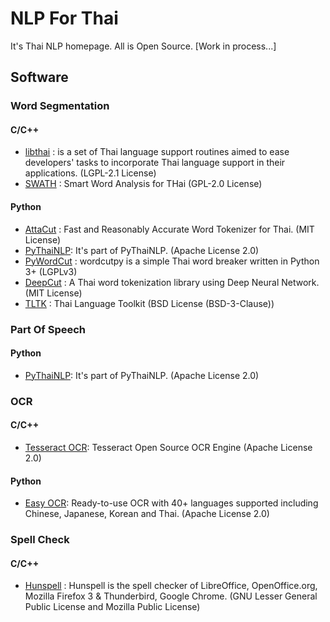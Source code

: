 # NLP For Thai

It's Thai NLP homepage. All is Open Source. [Work in process...]

## Software

### Word Segmentation

#### C/C++

- [libthai](https://github.com/tlwg/libthai) : is a set of Thai language support routines aimed to ease developers' tasks to incorporate Thai language support in their applications. (LGPL-2.1 License)
- [SWATH](https://github.com/tlwg/swath) : Smart Word Analysis for THai (GPL-2.0 License)

#### Python
- [AttaCut](https://github.com/PyThaiNLP/attacut) : Fast and Reasonably Accurate Word Tokenizer for Thai. (MIT License)
- [PyThaiNLP](https://github.com/PyThaiNLP/pythainlp): It's part of PyThaiNLP. (Apache License 2.0)
- [PyWordCut](https://github.com/veer66/wordcutpy) : wordcutpy is a simple Thai word breaker written in Python 3+ (LGPLv3)
- [DeepCut](https://github.com/rkcosmos/deepcut) : A Thai word tokenization library using Deep Neural Network. (MIT License)
- [TLTK](https://pypi.org/project/tltk/) : Thai Language Toolkit (BSD License (BSD-3-Clause))

### Part Of Speech

#### Python
- [PyThaiNLP](https://github.com/PyThaiNLP/pythainlp): It's part of PyThaiNLP. (Apache License 2.0)

### OCR

#### C/C++
- [Tesseract OCR](https://github.com/tesseract-ocr/tesseract): Tesseract Open Source OCR Engine (Apache License 2.0)

#### Python
- [Easy OCR](https://github.com/JaidedAI/EasyOCR): Ready-to-use OCR with 40+ languages supported including Chinese, Japanese, Korean and Thai. (Apache License 2.0)

### Spell Check

#### C/C++

- [Hunspell](http://hunspell.github.io/) : Hunspell is the spell checker of LibreOffice, OpenOffice.org, Mozilla Firefox 3 & Thunderbird, Google Chrome. (GNU Lesser General Public License and Mozilla Public License)